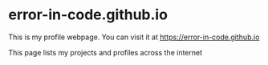 # error-in-code.github.io
This is my profile webpage. You can visit it at https://error-in-code.github.io

This page lists my projects and profiles across the internet
